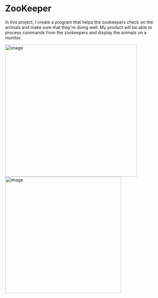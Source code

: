 # ZooKeeper

In this project, I create a program that helps the zookeepers check on the animals and make sure that they're doing well. My product will be able to process commands from the zookeepers and display the animals on a monitor.

<img width="431" alt="image" src="https://user-images.githubusercontent.com/56441231/160727868-02b6d8eb-e6b4-41fc-b149-1901805f07fe.png"> <img width="380" alt="image" src="https://user-images.githubusercontent.com/56441231/160727952-788631a1-2a4c-422e-a7e1-04f46e22ecec.png">


